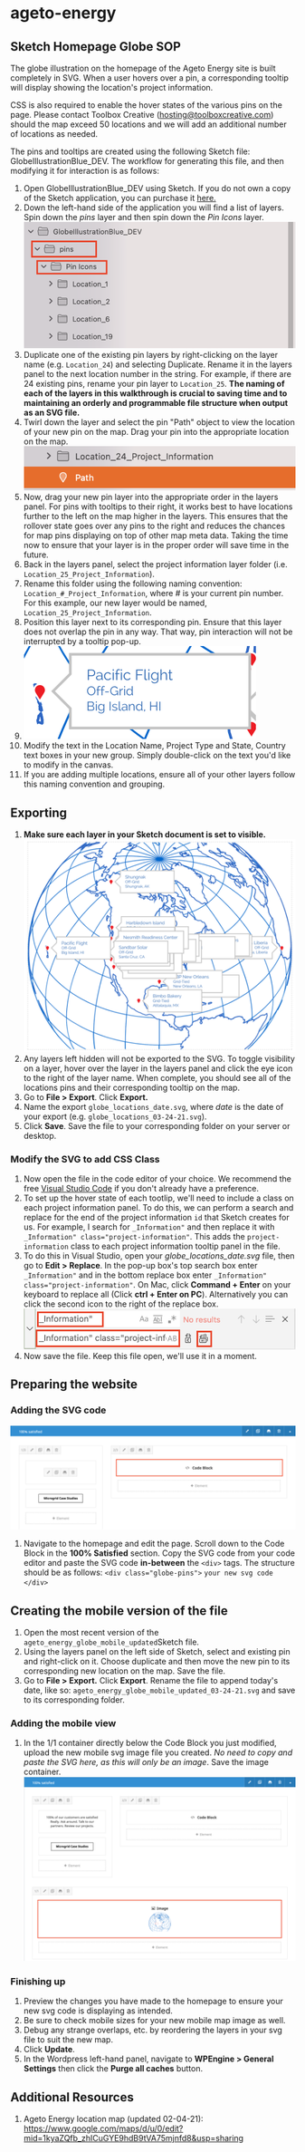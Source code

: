 # ageto-energy
## Sketch Homepage Globe SOP
The globe illustration on the homepage of the Ageto Energy site is built completely in SVG. When a user hovers over a pin, a corresponding tooltip will display showing the location's project information.

CSS is also required to enable the hover states of the various pins on the page. Please contact Toolbox Creative (hosting@toolboxcreative.com) should the map exceed 50 locations and we will add an additional number of locations as needed.

The pins and tooltips are created using the following Sketch file: GlobeIllustrationBlue_DEV. The workflow for generating this file, and then modifying it for interaction is as follows:
1. Open GlobeIllustrationBlue_DEV using Sketch. If you do not own a copy of the Sketch application, you can purchase it [here.](https://www.sketch.com/)
2. Down the left-hand side of the application you will find a list of layers. Spin down the _pins_ layer and then spin down the _Pin Icons_ layer. 
![Sketch Pins image](https://github.com/TBC-Shane/ageto-energy/blob/Sketch-Homepage-Globe-SOP/images/sketch_pins.png) 
3. Duplicate one of the existing pin layers by right-clicking on the layer name (e.g. `Location_24`) and selecting Duplicate. Rename it in the layers panel to the next location number in the string. For example, if there are 24 existing pins, rename your pin layer to `Location_25`. **The naming of each of the layers in this walkthrough is crucial to saving time and to maintaining an orderly and programmable file structure when output as an SVG file.**
4. Twirl down the layer and select the pin "Path" object to view the location of your new pin on the map. Drag your pin into the appropriate location on the map.
![Sketch Path image](https://github.com/TBC-Shane/ageto-energy/blob/Sketch-Homepage-Globe-SOP/images/sketch_path.png) 
5. Now, drag your new pin layer into the appropriate order in the layers panel. For pins with tooltips to their right, it works best to have locations further to the left on the map higher in the layers. This ensures that the rollover state goes over any pins to the right and reduces the chances for map pins displaying on top of other map meta data. Taking the time now to ensure that your layer is in the proper order will save time in the future.
6. Back in the layers panel, select the project information layer folder (i.e. `Location_25_Project_Information`).
10. Rename this folder using the following naming convention: `Location_#_Project_Information`, where _#_ is your current pin number. For this example, our new layer would be named, `Location_25_Project_Information`.
11. Position this layer next to its corresponding pin. Ensure that this layer does not overlap the pin in any way. That way, pin interaction will not be interrupted by a tooltip pop-up.
12. ![Sketch tooltip image](https://github.com/TBC-Shane/ageto-energy/blob/Sketch-Homepage-Globe-SOP/images/sketch_tooltip.png)
13. Modify the text in the Location Name, Project Type and State, Country text boxes in your new group. Simply double-click on the text you'd like to modify in the canvas.
14. If you are adding multiple locations, ensure all of your other layers follow this naming convention and grouping.

## Exporting
1. **Make sure each layer in your Sketch document is set to visible.** 
![Sketch preview image](https://github.com/TBC-Shane/ageto-energy/blob/Sketch-Homepage-Globe-SOP/images/sketch_preview.png)
2. Any layers left hidden will not be exported to the SVG. To toggle visibility on a layer, hover over the layer in the layers panel and click the eye icon to the right of the layer name. When complete, you should see all of the locations pins and their corresponding tooltip on the map.
3. Go to **File > Export**. Click **Export.**
4. Name the export `globe_locations_date.svg`, where _date_ is the date of your export (e.g. `globe_locations_03-24-21.svg`).
5. Click **Save**. Save the file to your corresponding folder on your server or desktop.

### Modify the SVG to add CSS Class
1. Now open the file in the code editor of your choice. We recommend the free [Visual Studio Code](https://code.visualstudio.com/) if you don't already have a preference.
1. To set up the hover state of each tootlip, we'll need to include a class on each project information panel. To do this, we can perform a search and replace for the end of the project information `id` that Sketch creates for us. For example, I search for `_Information"` and then replace it with `_Information" class="project-information"`. This adds the `project-information` class to each project information tooltip panel in the file.
2. To do this in Visual Studio, open your _globe_locations_date.svg_ file, then go to **Edit > Replace**. In the pop-up box's top search box enter `_Information"` and in the bottom replace box enter `_Information" class="project-information"`. On Mac, click **Command + Enter** on your keyboard to replace all (Click **ctrl + Enter on PC**). Alternatively you can click the second icon to the right of the replace box.
![Code S&R image](https://github.com/TBC-Shane/ageto-energy/blob/Sketch-Homepage-Globe-SOP/images/visual_studio_code_searchandreplace.png) 
3. Now save the file. Keep this file open, we'll use it in a moment.


## Preparing the website
### Adding the SVG code
![Avada SVG Block image](https://github.com/TBC-Shane/ageto-energy/blob/Sketch-Homepage-Globe-SOP/images/avada_svg_codeblock.png) 
1. Navigate to the homepage and edit the page. Scroll down to the Code Block in the **100% Satisfied** section. Copy the SVG code from your code editor and paste the SVG code **in-between** the `<div>` tags. The structure should be as follows:
`<div class="globe-pins">`
`your new svg code`
`</div>`


## Creating the mobile version of the file
1. Open the most recent version of the `ageto_energy_globe_mobile_updated`Sketch file. 
1. Using the layers panel on the left side of Sketch, select and existing pin and right-click on it. Choose duplicate and then move the new pin to its corresponding new location on the map. Save the file. 
2. Go to **File > Export.** Click **Export**. Rename the file to append today's date, like so: `ageto_energy_globe_mobile_updated_03-24-21.svg` and save to its corresponding folder.

### Adding the mobile view
1. In the 1/1 container directly below the Code Block you just modified, upload the new mobile svg image file you created. *No need to copy and paste the SVG here, as this will only be an image*. Save the image container.
![Avada Mobile Block image](https://github.com/TBC-Shane/ageto-energy/blob/Sketch-Homepage-Globe-SOP/images/svg_mobile_image_block.png) 

### Finishing up
1. Preview the changes you have made to the homepage to ensure your new svg code is displaying as intended. 
1. Be sure to check mobile sizes for your new mobile map image as well. 
1. Debug any strange overlaps, etc. by reordering the layers in your svg file to suit the new map. 
1. Click **Update**. 
1. In the Wordpress left-hand panel, navigate to **WPEngine > General Settings** then click the **Purge all caches** button.

## Additional Resources
1. Ageto Energy location map (updated 02-04-21): https://www.google.com/maps/d/u/0/edit?mid=1kyaZQfb_zhICuGYE9hdB9tVA75mjnfd8&usp=sharing
